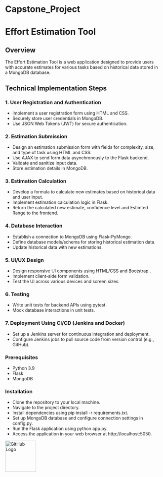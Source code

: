 # Capstone_Project
# Effort Estimation Tool

## Overview

The Effort Estimation Tool is a web application designed to provide users with accurate estimates for various tasks based on historical data stored in a MongoDB database. 

## Technical Implementation Steps

### 1. User Registration and Authentication
- Implement a user registration form using HTML and CSS.
- Securely store user credentials in MongoDB.
- Use JSON Web Tokens (JWT) for secure authentication.

### 2. Estimation Submission
- Design an estimation submission form with fields for complexity, size, and type of task using HTML and CSS.
- Use AJAX to send form data asynchronously to the Flask backend.
- Validate and sanitize input data.
- Store estimation details in MongoDB.

### 3. Estimation Calculation
- Develop a formula to calculate new estimates based on historical data and user input.
- Implement estimation calculation logic in Flask.
- Return the calculated new estimate, confidence level and Estimted Range to the frontend.

### 4. Database Interaction
- Establish a connection to MongoDB using Flask-PyMongo.
- Define database models/schema for storing historical estimation data.
- Update historical data with new estimations.

### 5. UI/UX Design
- Design responsive UI components using HTML/CSS and Bootstrap .
- Implement client-side form validation.
- Test the UI across various devices and screen sizes.

### 6. Testing
- Write unit tests for backend APIs using pytest.
- Mock database interactions in unit tests.

### 7. Deployment Using CI/CD (Jenkins and Docker)
- Set up a Jenkins server for continuous integration and deployment.
- Configure Jenkins jobs to pull source code from version control (e.g., GitHub).


### Prerequisites
- Python 3.9
- Flask
- MongoDB

### Installation
- Clone the repository to your local machine.
- Navigate to the project directory.
- Install dependencies using pip install -r requirements.txt.
- Set up MongoDB database and configure connection settings in config.py.
- Run the Flask application using python app.py.
- Access the application in your web browser at http://localhost:5050.

<img src="https://github.com/rahuljawale30/Capstone_Project/blob/main/rand.png" alt="GitHub Logo" width="100" height="100">

